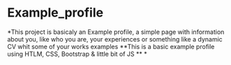 # Example_profile

*This project is basicaly an Example profile, a simple page with information about you, like who you are, your experiences or something like a dynamic CV whit some of your works examples **This is a basic example profile using HTLM, CSS, Bootstrap & little bit of JS ** *
